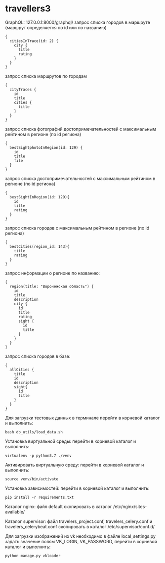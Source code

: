 # travellers3

GraphQL: 
127.0.0.1:8000/graphql/
запрос списка городов в маршруте (маршрут определяется по id или по названию)
~~~
{
  citiesInTrace(id: 2) {
    city {
      title
      rating
    }
  }
}
~~~

запрос списка маршрутов по городам
~~~
{
  cityTraces {
    id
    title
    cities {
      title
    }
  }
}
~~~

запрос списка фотографий достопримечательностей с максимальным рейтином в регионе (по id региона)
~~~
{
  bestSightphotoInRegion(id: 129) {
    id
    title
    file
  }
}
~~~

запрос списка достопримечательностей с максимальным рейтином в регионе (по id региона)
~~~
{
  bestSightInRegion(id: 129){
    id
    title
    rating
  }
}
~~~

запрос списка городов с максимальным рейтином в регионе (по id региона)
~~~
{
  bestCities(region_id: 143){
    title
    rating
  }
}
~~~

запрос информации о регионе по названию:
~~~
{
  region(title: "Воронежская область") {
    id
    title
    description
    city {
      id
      title
      rating
      sight {
        id
        title
      }
    }
  }
}
~~~

запрос списка городов в базе:
~~~
{
  allCities {
    title
    id
    description
    sight{
      id
      title
    }
  }
}
~~~


Для загрузки тестовых данных в терминале перейти в корневой каталог и выполнить:
~~~
bash db_utils/load_data.sh 
~~~
Установка виртуальной среды:
перейти в корневой каталог и выполнить:
```
virtualenv -p python3.7 ./venv
```
Активировать виртуальную среду:
перейти в корневой каталог и выполнить:
```
source venv/bin/activate
```
Установка зависимостей:
перейти в корневой каталог и выполнить:
```
pip install -r requirements.txt
```
Каталог nginx:
файл default скопировать в каталог /etc/nginx/sites-available/

Каталог supervisor:
файл travelers_project.conf, travelers_celery.conf и travelers_celerybeat.conf скопировать в каталог /etc/supervisor/conf.d/

Для загрузки изображений из vk необходимо в файле local_settings.py
задать значение полям VK_LOGIN, VK_PASSWORD,
перейти в корневой каталог и выполнить:
```
python manage.py vkloader
```
